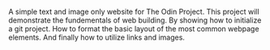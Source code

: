 A simple text and image only website for The Odin Project. This project will demonstrate the fundementals of web building.  By showing how to initialize a git project.  How to format the basic layout of the most common webpage elements.  And finally how to utilize links and images.
